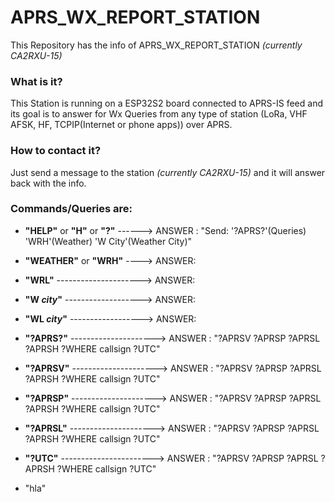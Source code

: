# APRS_WX_REPORT_STATION

This Repository has the info of APRS_WX_REPORT_STATION *(currently CA2RXU-15)*

### What is it?
This Station is running on a ESP32S2 board connected to APRS-IS feed and its goal is to answer for Wx Queries from any type of station (LoRa, VHF AFSK, HF, TCPIP(Internet or phone apps)) over APRS.

### How to contact it?
Just send a message to the station *(currently CA2RXU-15)* and it will answer back with the info.


### Commands/Queries are:

- **"HELP"** or **"H"** or **"?"** ------> ANSWER : "Send: '?APRS?'(Queries) 'WRH'(Weather) 'W City'(Weather City)"

- **"WEATHER"** or **"WRH"** ----> ANSWER: 

- **"WRL"** ---------------------> ANSWER: 

- **"W *city*"** -------------------> ANSWER:

- **"WL *city*"** ------------------> ANSWER: 
  
- **"?APRS?"** ---------------------> ANSWER : "?APRSV ?APRSP ?APRSL ?APRSH ?WHERE callsign ?UTC"
  
- **"?APRSV"** ---------------------> ANSWER : "?APRSV ?APRSP ?APRSL ?APRSH ?WHERE callsign ?UTC"
  
- **"?APRSP"** ---------------------> ANSWER : "?APRSV ?APRSP ?APRSL ?APRSH ?WHERE callsign ?UTC"
  
- **"?APRSL"** ---------------------> ANSWER : "?APRSV ?APRSP ?APRSL ?APRSH ?WHERE callsign ?UTC"
  
- **"?UTC"** -----------------------> ANSWER : "?APRSV ?APRSP ?APRSL ?APRSH ?WHERE callsign ?UTC"



- "hla"
